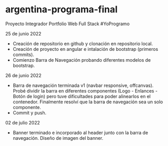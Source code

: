 # argentina-programa-final
Proyecto Integrador Portfolio Web Full Stack #YoProgramo

25 de junio 2022
- Creación de repositorio en github y clonación en repositorio local.
- Creación de proyecto en angular e intalación de bootstrap (primeros commits).
- Comienzo Barra de Navegación probando diferentes modelos de bootstrap.

26 de junio 2022
- Barra de navegación terminada v1 (navbar responsive, offcanvas). 
  Probé dividir la barra en diferentes componentes (Logo - Enlances - Botón de login) pero tuve dificultades para poder alinearlos en el contenedor. Finalmente resolví que la barra de navegación sea un solo componente.
- Commit y push.

02 de julio 2022
- Banner terminado e incorporado al header junto con la barra de navegación. Diseño de imagen del banner. 

